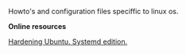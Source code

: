 Howto's and configuration files speciffic to linux os.

**Online resources**

[Hardening Ubuntu. Systemd edition.](https://github.com/konstruktoid/hardening)

